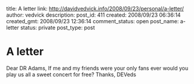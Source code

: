title: A letter
link: http://davidvedvick.info/2008/09/23/personal/a-letter/
author: vedvick
description: 
post_id: 411
created: 2008/09/23 06:36:14
created_gmt: 2008/09/23 12:36:14
comment_status: open
post_name: a-letter
status: private
post_type: post

# A letter

Dear DR Adams, If me and my friends were your only fans ever would you play us all a sweet concert for free? Thanks, DEVeds